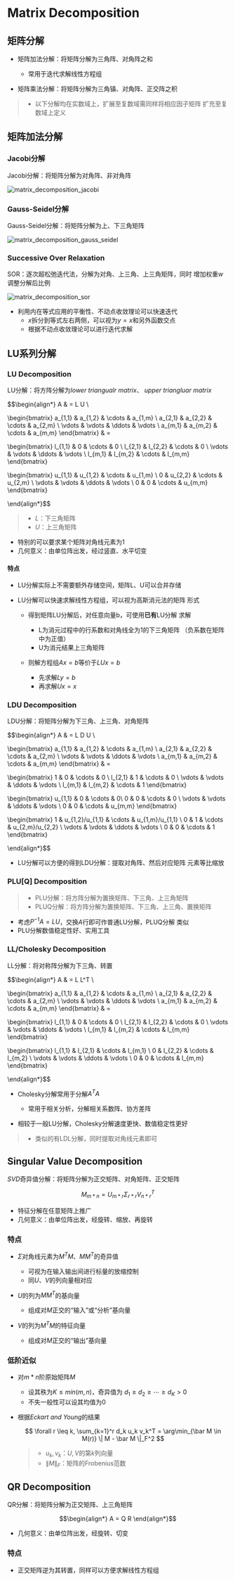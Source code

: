 #	Matrix Decomposition

##	矩阵分解

-	矩阵加法分解：将矩阵分解为三角阵、对角阵之和
	-	常用于迭代求解线性方程组

-	矩阵乘法分解：将矩阵分解为三角镇、对角阵、正交阵之积

> - 以下分解均在实数域上，扩展至复数域需同样将相应因子矩阵
	扩充至复数域上定义

##	矩阵加法分解

###	Jacobi分解

Jacobi分解：将矩阵分解为对角阵、非对角阵

![matrix_decomposition_jacobi](imgs/matrix_decomposition_jacobi.png)

###	Gauss-Seidel分解

Gauss-Seidel分解：将矩阵分解为上、下三角矩阵

![matrix_decomposition_gauss_seidel](imgs/matrix_decomposition_gauss_seidel.png)

###	Successive Over Relaxation

SOR：逐次超松弛迭代法，分解为对角、上三角、上三角矩阵，同时
增加权重$w$调整分解后比例

![matrix_decomposition_sor](imgs/matrix_decomposition_sor.png)

-	利用内在等式应用的平衡性、不动点收敛理论可以快速迭代
	-	$x$拆分到等式左右两侧，可以视为$y=x$和另外函数交点
	-	根据不动点收敛理论可以进行迭代求解

##	LU系列分解

###	LU Decomposition

LU分解：将方阵分解为*lower triangualr matrix*、
*upper triangluar matrix*

$$\begin{align*}
A & = L U \\

\begin{bmatrix}
a_{1,1} & a_{1,2} & \cdots & a_{1,m} \\
a_{2,1} & a_{2,2} & \cdots & a_{2,m} \\
\vdots & \vdots & \ddots & \vdots \\
a_{m,1} & a_{m,2} & \cdots & a_{m,m}
\end{bmatrix} & = 

\begin{bmatrix}
l_{1,1} & 0 & \cdots & 0 \\
l_{2,1} & l_{2,2} & \cdots & 0 \\
\vdots & \vdots & \ddots & \vdots \\
l_{m,1} & l_{m,2} & \cdots & l_{m,m}
\end{bmatrix}

\begin{bmatrix}
u_{1,1} & u_{1,2} & \cdots & u_{1,m} \\
0 & u_{2,2} & \cdots & u_{2,m} \\
\vdots & \vdots & \ddots & \vdots \\
0 & 0 & \cdots & u_{m,m}
\end{bmatrix}

\end{align*}$$

> - $L$：下三角矩阵
> - $U$：上三角矩阵

-	特别的可以要求某个矩阵对角线元素为1
-	几何意义：由单位阵出发，经过竖直、水平切变

####	特点

-	LU分解实际上不需要额外存储空间，矩阵L、U可以合并存储

-	LU分解可以快速求解线性方程组，可以视为高斯消元法的矩阵
	形式

	-	得到矩阵LU分解后，对任意向量b，可使用**已有**LU分解
		求解
		-	L为消元过程中的行系数和对角线全为1的下三角矩阵
			（负系数在矩阵中为正值）
		-	U为消元结果上三角矩阵

	-	则解方程组$Ax=b$等价于$LUx=b$
		-	先求解$Ly=b$
		-	再求解$Ux=x$

###	LDU Decomposition

LDU分解：将矩阵分解为下三角、上三角、对角矩阵

$$\begin{align*}
A & = L D U \\

\begin{bmatrix}
a_{1,1} & a_{1,2} & \cdots & a_{1,m} \\
a_{2,1} & a_{2,2} & \cdots & a_{2,m} \\
\vdots & \vdots & \ddots & \vdots \\
a_{m,1} & a_{m,2} & \cdots & a_{m,m}
\end{bmatrix} & = 

\begin{bmatrix}
1 & 0 & \cdots & 0 \\
l_{2,1} & 1 & \cdots & 0 \\
\vdots & \vdots & \ddots & \vdots \\
l_{m,1} & l_{m,2} & \cdots & 1
\end{bmatrix}

\begin{bmatrix}
u_{1,1} & 0 & \cdots & 0\\
0 & 0 & \cdots & 0 \\
\vdots & \vdots & \ddots & \vdots \\
0 & 0 & \cdots & u_{m,m}
\end{bmatrix}

\begin{bmatrix}
1 & u_{1,2}/u_{1,1} & \cdots & u_{1,m}/u_{1,1} \\
0 & 1 & \cdots & u_{2,m}/u_{2,2} \\
\vdots & \vdots & \ddots & \vdots \\
0 & 0 & \cdots & 1
\end{bmatrix}

\end{align*}$$

-	LU分解可以方便的得到LDU分解：提取对角阵、然后对应矩阵
	元素等比缩放

###	PLU[Q] Decomposition

> - PLU分解：将方阵分解为置换矩阵、下三角、上三角矩阵
> - PLUQ分解：将方阵分解为置换矩阵、下三角、上三角、置换矩阵

-	考虑$P^{-1}A=LU$，交换$A$行即可作普通LU分解，PLUQ分解
	类似
-	PLU分解数值稳定性好、实用工具

###	LL/Cholesky Decomposition

LL分解：将对称阵分解为下三角、转置

$$\begin{align*}
A & = L L^T \\

\begin{bmatrix}
a_{1,1} & a_{1,2} & \cdots & a_{1,m} \\
a_{2,1} & a_{2,2} & \cdots & a_{2,m} \\
\vdots & \vdots & \ddots & \vdots \\
a_{m,1} & a_{m,2} & \cdots & a_{m,m}
\end{bmatrix} & = 

\begin{bmatrix}
l_{1,1} & 0 & \cdots & 0 \\
l_{2,1} & l_{2,2} & \cdots & 0 \\
\vdots & \vdots & \ddots & \vdots \\
l_{m,1} & l_{m,2} & \cdots & l_{m,m}
\end{bmatrix}

\begin{bmatrix}
l_{1,1} & l_{2,1} & \cdots & l_{m,1} \\
0 & l_{2,2} & \cdots & l_{m,2} \\
\vdots & \vdots & \ddots & \vdots \\
0 & 0 & \cdots & l_{m,m}
\end{bmatrix}

\end{align*}$$

-	Cholesky分解常用于分解$A^TA$
	-	常用于相关分析，分解相关系数阵、协方差阵

-	相较于一般LU分解，Cholesky分解速度更快、数值稳定性更好

> - 类似的有LDL分解，同时提取对角线元素即可

##	Singular Value Decomposition

*SVD*奇异值分解：将矩阵分解为正交矩阵、对角矩阵、正交矩阵

$$
M_{m*n} = U_{m*r} \Sigma_{r*r} V_{n*r}^T
$$

-	特征分解在任意矩阵上推广
-	几何意义：由单位阵出发，经旋转、缩放、再旋转

###	特点

-	$\Sigma$对角线元素为$M^T M$、$M M^T$的奇异值
	-	可视为在输入输出间进行标量的放缩控制
	-	同$U$、$V$的列向量相对应

-	$U$的列为$M M^T$的基向量
	-	组成对$M$正交的“输入”或“分析”基向量

-	$V$的列为$M^T M$的特征向量
	-	组成对$M$正交的“输出”基向量

###	低阶近似

-	对$m * n$阶原始矩阵$M$
	-	设其秩为$K \leq min(m, n)$，奇异值为
		$d_1 \geq d_2 \geq \cdots \geq d_K > 0$
	-	不失一般性可以设其均值为0

-	根据*Eckart and Young*的结果

	$$
	\forall r \leq k, \sum_{k=1}^r d_k u_k v_k^T =
		\arg\min_{\bar M \in M(r)} \| M - \bar M \|_F^2
	$$

	> - $u_k, v_k$：$U, V$的第$k$列向量
	> - $\|M\|_F$：矩阵的Frobenius范数

##	QR Decomposition

QR分解：将矩阵分解为正交矩阵、上三角矩阵

$$\begin{align*}
A = Q R
\end{align*}$$

-	几何意义：由单位阵出发，经旋转、切变

###	特点

-	正交矩阵逆为其转置，同样可以方便求解线性方程组


